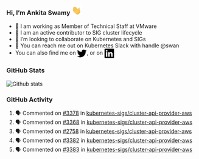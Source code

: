### Hi, I’m Ankita Swamy <img src="svg/wave.gif" width="25px"> 

- 💼 I am working as Member of Technical Staff at VMware
- 👀 I am an active contributor to SIG cluster lifecycle 
- 💞️ I’m looking to collaborate on Kubernetes and SIGs
- 💬 You can reach me out on Kubernetes Slack with handle @swan
- You can also find me on <a href="https://twitter.com/SwamyAnkita" target="blank"><img align="center" src="https://raw.githubusercontent.com/Ankitasw/Ankitasw/master/svg/twitter.svg" alt="Ankitasw" height="25" width="25" color="#1DA1f2" /></a>, or on <a href="https://www.linkedin.com/in/Ankitaswamy/" target="blank"><img align="center" src="https://raw.githubusercontent.com/Ankitasw/Ankitasw/master/svg/linkedin.svg" alt="Ankitasw" height="25" width="25" /></a>

### GitHub Stats
![Github stats](https://github-readme-stats.vercel.app/api?username=Ankitasw&count_private=true&show_icons=true&theme=tokyonight)

### GitHub Activity 
<!--START_SECTION:activity-->
1. 🗣 Commented on [#3378](https://github.com/kubernetes-sigs/cluster-api-provider-aws/issues/3378) in [kubernetes-sigs/cluster-api-provider-aws](https://github.com/kubernetes-sigs/cluster-api-provider-aws)
2. 🗣 Commented on [#3368](https://github.com/kubernetes-sigs/cluster-api-provider-aws/issues/3368) in [kubernetes-sigs/cluster-api-provider-aws](https://github.com/kubernetes-sigs/cluster-api-provider-aws)
3. 🗣 Commented on [#2758](https://github.com/kubernetes-sigs/cluster-api-provider-aws/issues/2758) in [kubernetes-sigs/cluster-api-provider-aws](https://github.com/kubernetes-sigs/cluster-api-provider-aws)
4. 🗣 Commented on [#3382](https://github.com/kubernetes-sigs/cluster-api-provider-aws/issues/3382) in [kubernetes-sigs/cluster-api-provider-aws](https://github.com/kubernetes-sigs/cluster-api-provider-aws)
5. 🗣 Commented on [#3383](https://github.com/kubernetes-sigs/cluster-api-provider-aws/issues/3383) in [kubernetes-sigs/cluster-api-provider-aws](https://github.com/kubernetes-sigs/cluster-api-provider-aws)
<!--END_SECTION:activity-->
